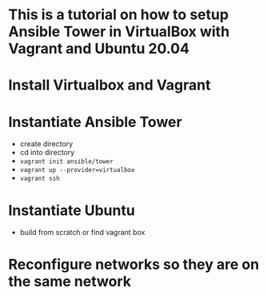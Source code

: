 # This is a tutorial on how to setup Ansible Tower in VirtualBox with Vagrant and Ubuntu 20.04

# Install Virtualbox and Vagrant

# Instantiate Ansible Tower
- create directory
- cd into directory
- `vagrant init ansible/tower`
- `vagrant up --provider=virtualbox`
- `vagrant ssh`

# Instantiate Ubuntu
- build from scratch or find vagrant box

# Reconfigure networks so they are on the same network
